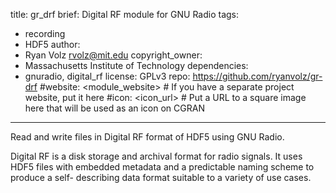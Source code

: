 title: gr_drf
brief: Digital RF module for GNU Radio
tags:
  - recording
  - HDF5
author:
  - Ryan Volz <rvolz@mit.edu>
copyright_owner:
  - Massachusetts Institute of Technology
dependencies:
  - gnuradio, digital_rf
license: GPLv3
repo: https://github.com/ryanvolz/gr-drf
#website: <module_website> # If you have a separate project website, put it here
#icon: <icon_url> # Put a URL to a square image here that will be used as an icon on CGRAN
---
Read and write files in Digital RF format of HDF5 using GNU Radio.

Digital RF is a disk storage and archival format for radio signals. It uses HDF5
files with embedded metadata and a predictable naming scheme to produce a self-
describing data format suitable to a variety of use cases.
